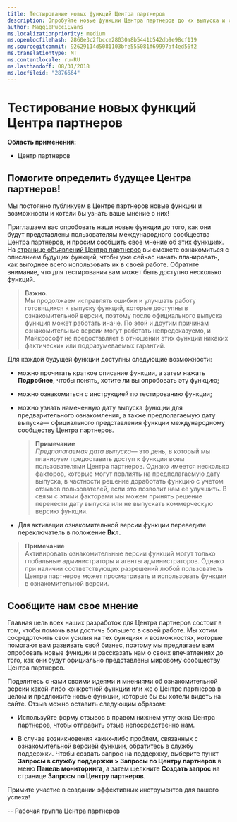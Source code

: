 ```yaml
---
title: Тестирование новых функций Центра партнеров
description: Опробуйте новые функции Центра партнеров до их выпуска и сообщите нам свое мнение. Помогите определить будущее Центра партнеров!
author: MaggiePucciEvans
ms.localizationpriority: medium
ms.openlocfilehash: 2860e3c2fbcce28030a8b5441b542db9e98cf119
ms.sourcegitcommit: 92629114d5081103bfe555081f69997af4ed56f2
ms.translationtype: MT
ms.contentlocale: ru-RU
ms.lasthandoff: 08/31/2018
ms.locfileid: "2876664"
---
```

# <a name="test-drive-new-partner-center-features"></a>Тестирование новых функций Центра партнеров

**Область применения:**

- Центр партнеров

## <a name="help-shape-the-future-of-partner-center"></a>Помогите определить будущее Центра партнеров!

Мы постоянно публикуем в Центре партнеров новые функции и возможности и хотели бы узнать ваше мнение о них! 

Приглашаем вас опробовать наши новые функции до того, как они будут представлены пользователям международного сообщества Центра партнеров, и просим сообщить свое мнение об этих функциях. На [странице объявлений Центра партнеров](https://partnercenter.microsoft.com/pcv/announcements) вы сможете ознакомиться с описанием будущих функций, чтобы уже сейчас начать планировать, как выгоднее всего использовать их в своей работе. Обратите внимание, что для тестирования вам может быть доступно несколько функций.

>**Важно.**<br> Мы продолжаем исправлять ошибки и улучшать работу готовящихся к выпуску функций, которые доступны в ознакомительной версии, поэтому после официального выпуска функция может работать иначе. По этой и другим причинам ознакомительные версии могут работать непредсказуемо, и Майкрософт не предоставляет в отношении этих функций никаких фактических или подразумеваемых гарантий.

Для каждой будущей функции доступны следующие возможности:

-   можно прочитать краткое описание функции, а затем нажать **Подробнее**, чтобы понять, хотите ли вы опробовать эту функцию; 

-   можно ознакомиться с инструкцией по тестированию функции;

-   можно узнать намеченную дату выпуска функции для предварительного ознакомления, а также предполагаемую дату выпуска— официального представления функции международному сообществу Центра партнеров. 

    >**Примечание**<br> *Предполагаемая дата выпуска*— это день, в который мы планируем предоставить доступ к функции всем пользователями Центра партнеров. Однако имеется несколько факторов, которые могут повлиять на предполагаемую дату выпуска, в частности решение доработать функцию с учетом отзывов пользователей, если это позволит нам ее улучшить. В связи с этими факторами мы можем принять решение перенести дату выпуска или не выпускать коммерческую версию функции.  

-   Для активации ознакомительной версии функции переведите переключатель в положение **Вкл.**

>**Примечание**<br> Активировать ознакомительные версии функций могут только глобальные администраторы и агенты администраторов. Однако при наличии соответствующих разрешений любой пользователь Центра партнеров может просматривать и использовать функции в ознакомительной версии.
 
## <a name="tell-us-what-you-think"></a>Сообщите нам свое мнение

Главная цель всех наших разработок для Центра партнеров состоит в том, чтобы помочь вам достичь большего в своей работе. Мы хотим сосредоточить свои усилия на тех функциях и возможностях, которые помогают вам развивать свой бизнес, поэтому мы предлагаем вам опробовать новые функции и рассказать нам о своих впечатлениях до того, как они будут официально представлены мировому сообществу Центра партнеров. 

Поделитесь с нами своими идеями и мнениями об ознакомительной версии какой-либо конкретной функции или же о Центре партнеров в целом и предложите новые функции, которые бы вы хотели видеть на сайте. Отзыв можно оставить следующим образом:  

-   Используйте форму отзывов в правом нижнем углу окна Центра партнеров, чтобы отправить отзыв непосредственно нам. 

-   В случае возникновения каких-либо проблем, связанных с ознакомительной версией функции, обратитесь в службу поддержки. Чтобы создать запрос на поддержку, выберите пункт **Запросы в службу поддержки > Запросы по Центру партнеров** в меню **Панель мониторинга**, а затем щелкните **Создать запрос** на странице **Запросы по Центру партнеров**.

Примите участие в создании эффективных инструментов для вашего успеха!

-- Рабочая группа Центра партнеров

